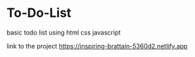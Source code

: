 # To-Do-List
basic todo list using html css javascript

link to the project
https://inspiring-brattain-5360d2.netlify.app

